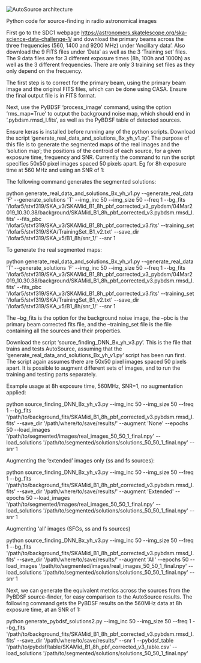 ![AutoSource architecture](https://github.com/vlukic973/ConvoSource2/blob/master/AutoSource_architecture.png)

Python code for source-finding in radio astronomical images

First go to the SDC1 webpage https://astronomers.skatelescope.org/ska-science-data-challenge-1/ and download the primary beams across the three frequencies (560, 1400 and 9200 MHz) under ‘Ancillary data’. Also download the 9 FITS files under ‘Data’ as well as the 3 ‘Training set’ files. The 9 data files are for 3 different exposure times (8h, 100h and 1000h) as well as the 3 different frequencies. There are only 3 training set files as they only depend on the frequency.

The first step is to correct for the primary beam, using the primary beam image and the original FITS files, which can be done using CASA. Ensure the final output file is in FITS format.

Next, use the PyBDSF ‘process_image’ command, using the option ‘rms_map=True’ to output the background noise map, which should end in ‘.pybdsm.rmsd_I.fits’, as well as the PyBDSF table of detected sources.

Ensure keras is installed before running any of the python scripts. Download the script ‘generate_real_data_and_solutions_Bx_yh_v1.py’. The purpose of this file is to generate the segmented maps of the real images and the ‘solution map’; the positions of the centroid of each source, for a given exposure time, frequency and SNR. Currently the command to run the script specifies 50x50 pixel images spaced 50 pixels apart. Eg for 8h exposure time at 560 MHz and using an SNR of 1:

The following command generates the segmented solutions:

python generate_real_data_and_solutions_Bx_yh_v1.py --generate_real_data 'F' --generate_solutions 'T' --img_inc 50 --img_size 50 --freq 1 --bg_fits '/lofar5/stvf319/SKA_v3/SKAMid_B1_8h_pbf_corrected_v3_pybdsm/04Mar2019_10.30.38/background/SKAMid_B1_8h_pbf_corrected_v3.pybdsm.rmsd_I.fits' --fits_pbc '/lofar5/stvf319/SKA_v3/SKAMid_B1_8h_pbf_corrected_v3.fits' --training_set '/lofar5/stvf319/SKA/TrainingSet_B1_v2.txt' --save_dir '/lofar5/stvf319/SKA_v5/B1_8h/snr_1/' --snr 1

To generate the real segmented maps:

python generate_real_data_and_solutions_Bx_yh_v1.py --generate_real_data 'T' --generate_solutions 'F' --img_inc 50 --img_size 50 --freq 1 --bg_fits '/lofar5/stvf319/SKA_v3/SKAMid_B1_8h_pbf_corrected_v3_pybdsm/04Mar2019_10.30.38/background/SKAMid_B1_8h_pbf_corrected_v3.pybdsm.rmsd_I.fits' --fits_pbc '/lofar5/stvf319/SKA_v3/SKAMid_B1_8h_pbf_corrected_v3.fits' --training_set '/lofar5/stvf319/SKA/TrainingSet_B1_v2.txt' --save_dir '/lofar5/stvf319/SKA_v5/B1_8h/snr_1/' --snr 1

The –bg_fits is the option for the background noise image, the –pbc is the primary beam corrected fits file, and the –training_set file is the file containing all the sources and their properties.

Download the script ‘source_finding_DNN_Bx_yh_v3.py’. This is the file that trains and tests AutoSource, assuming that the ‘generate_real_data_and_solutions_Bx_yh_v1.py’ script has been run first. The script again assumes there are 50x50 pixel images spaced 50 pixels apart. It is possible to augment different sets of images, and to run the training and testing parts separately. 

Example usage at 8h exposure time, 560MHz, SNR=1, no augmentation applied:

python source_finding_DNN_Bx_yh_v3.py --img_inc 50 --img_size 50 --freq 1 --bg_fits '/path/to/background_fits/SKAMid_B1_8h_pbf_corrected_v3.pybdsm.rmsd_I.fits' --save_dir '/path/where/to/save/results/' --augment 'None' --epochs 50 --load_images '/path/to/segmented/images/real_images_50_50_1_final.npy' --load_solutions '/path/to/segmented/solutions/solutions_50_50_1_final.npy' --snr 1 

Augmenting the ‘extended’ images only (ss and fs sources):

python source_finding_DNN_Bx_yh_v3.py --img_inc 50 --img_size 50 --freq 1 --bg_fits '/path/to/background_fits/SKAMid_B1_8h_pbf_corrected_v3.pybdsm.rmsd_I.fits' --save_dir '/path/where/to/save/results/' --augment 'Extended' --epochs 50 --load_images '/path/to/segmented/images/real_images_50_50_1_final.npy' --load_solutions '/path/to/segmented/solutions/solutions_50_50_1_final.npy' --snr 1

Augmenting ‘all’ images (SFGs, ss and fs sources)

python source_finding_DNN_Bx_yh_v3.py --img_inc 50 --img_size 50 --freq 1 --bg_fits '/path/to/background_fits/SKAMid_B1_8h_pbf_corrected_v3.pybdsm.rmsd_I.fits' --save_dir '/path/where/to/save/results/' --augment 'All' --epochs 50 --load_images '/path/to/segmented/images/real_images_50_50_1_final.npy' --load_solutions '/path/to/segmented/solutions/solutions_50_50_1_final.npy' --snr 1

Next, we can generate the equivalent metrics across the sources from the PyBDSF source-finder, for easy comparison to the AutoSource results. The following command gets the PyBDSF results on the 560MHz data at 8h exposure time, at an SNR of 1:

python generate_pybdsf_solutions2.py --img_inc 50 --img_size 50 --freq 1 --bg_fits '/path/to/background_fits/SKAMid_B1_8h_pbf_corrected_v3.pybdsm.rmsd_I.fits' --save_dir '/path/where/to/save/results/' --snr 1 --pybdsf_table '/path/to/pybdsf/table/SKAMid_B1_8h_pbf_corrected_v3_table.csv' --load_solutions '/path/to/segmented/solutions/solutions_50_50_1_final.npy'


